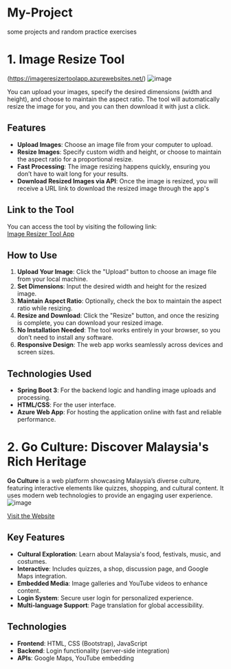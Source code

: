 # My-Project
some projects and random practice exercises

# 1. Image Resize Tool 
(https://imageresizertoolapp.azurewebsites.net/)
![image](https://github.com/user-attachments/assets/dbde43f2-517a-40ca-a0c6-c950193c579c)

You can upload your images, specify the desired dimensions (width and height), and choose to maintain the aspect ratio. The tool will automatically resize the image for you, and you can then download it with just a click.

## Features

- **Upload Images**: Choose an image file from your computer to upload.
- **Resize Images**: Specify custom width and height, or choose to maintain the aspect ratio for a proportional resize.
- **Fast Processing**: The image resizing happens quickly, ensuring you don’t have to wait long for your results.
- **Download Resized Images via API**: Once the image is resized, you will receive a URL link to download the resized image through the app's 

## Link to the Tool

You can access the tool by visiting the following link:  
[Image Resizer Tool App](https://imageresizertoolapp.azurewebsites.net/)

## How to Use

1. **Upload Your Image**: Click the "Upload" button to choose an image file from your local machine.
2. **Set Dimensions**: Input the desired width and height for the resized image.
3. **Maintain Aspect Ratio**: Optionally, check the box to maintain the aspect ratio while resizing.
4. **Resize and Download**: Click the "Resize" button, and once the resizing is complete, you can download your resized image.
5. **No Installation Needed**: The tool works entirely in your browser, so you don’t need to install any software.
6. **Responsive Design**: The web app works seamlessly across devices and screen sizes.

## Technologies Used

- **Spring Boot 3**: For the backend logic and handling image uploads and processing.
- **HTML/CSS**: For the user interface.
- **Azure Web App**: For hosting the application online with fast and reliable performance.


# 2. Go Culture: Discover Malaysia's Rich Heritage

**Go Culture** is a web platform showcasing Malaysia’s diverse culture, featuring interactive elements like quizzes, shopping, and cultural content. It uses modern web technologies to provide an engaging user experience.
![image](https://github.com/user-attachments/assets/11c6ad34-2129-4ab7-a0bd-807c66d1f97f)

[Visit the Website](https://chjunjun.azurewebsites.net/index.html)


## Key Features

- **Cultural Exploration**: Learn about Malaysia's food, festivals, music, and costumes.
- **Interactive**: Includes quizzes, a shop, discussion page, and Google Maps integration.
- **Embedded Media**: Image galleries and YouTube videos to enhance content.
- **Login System**: Secure user login for personalized experience.
- **Multi-language Support**: Page translation for global accessibility.

## Technologies

- **Frontend**: HTML, CSS (Bootstrap), JavaScript
- **Backend**: Login functionality (server-side integration)
- **APIs**: Google Maps, YouTube embedding


